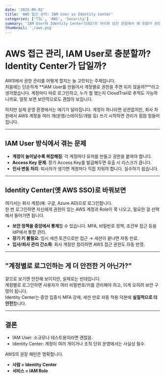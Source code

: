 ```yaml
---
date: '2025-09-02'
title: 'AWS 접근 관리: IAM User vs Identity Center'
categories: ['TIL', 'AWS', 'Security']
summary: 'IAM User와 Identity Center(SSO)의 차이와 보안 관점에서 왜 SSO가 권장되는지 정리'
thumbnail: './aws.png'
---
```


# AWS 접근 관리, IAM User로 충분할까? Identity Center가 답일까?

AWS에서 권한 관리를 어떻게 할지는 늘 고민되는 주제입니다.  
처음에는 단순하게 **IAM User를 만들어서 계정별로 권한을 주면 되지 않을까?**라고 생각했습니다. 계정마다 따로 로그인하고, 누가 뭘 했는지 CloudTrail로 추적도 가능하니까요. 얼핏 보면 보안적으로도 괜찮아 보입니다.  

하지만 실제 운영 환경에서는 얘기가 달라집니다. 계정이 하나라면 상관없지만, 회사 차원에서 AWS 계정을 여러 개(운영/스테이징/개발 등) 쓰기 시작하면 관리가 점점 힘들어집니다.  

---

## IAM User 방식에서 겪는 문제
- **계정이 늘어날수록 복잡해짐**: 각 계정마다 유저를 만들고 권한을 붙여야 합니다.  
- **Access Key 문제**: 장기 Access Key를 발급해두면 유출 시 리스크가 큽니다.  
- **인사 변동 처리**: 퇴사자가 생기면 계정마다 직접 지워야 합니다. 실수하기 쉽습니다.  

---

## Identity Center(옛 AWS SSO)로 바꿔보면
여기서는 회사 계정(예: 구글, Azure AD)으로 로그인합니다.  
한 번 로그인하면 자신에게 권한이 있는 AWS 계정과 Role이 쭉 나오고, 필요한 걸 선택해서 들어가면 됩니다.  

- **보안 정책을 중앙에서 통제**할 수 있습니다. MFA, 비밀번호 정책, 조건부 접근 등을 IdP에서 통합 관리.  
- **장기 키 불필요**: 임시 세션 토큰으로만 접근 → 세션이 끝나면 자동 만료.  
- **입사/퇴사 관리 간소화**: 회사 계정만 정리하면 AWS 접근 권한도 자동 반영.  

---

## "계정별로 로그인하는 게 더 안전한 거 아닌가?"
겉으로 보기엔 안전해 보이지만, 실제로는 반대입니다.  
계정별로 로그인하면 사용자가 여러 비밀번호/키를 관리해야 하고, 이게 오히려 보안 구멍이 됩니다.  
Identity Center는 중앙 집중식 MFA 강제, 세션 만료 자동 적용 덕분에 **실질적으로 더 안전**합니다.  

---

## 결론
- IAM User: 소규모나 테스트용이라면 괜찮음.  
- Identity Center: 계정이 여러 개이거나 조직 단위 운영에서는 사실상 필수.  

AWS의 권장 패턴은 명확합니다.  
- **사람 = Identity Center**  
- **서비스 = IAM Role**  
